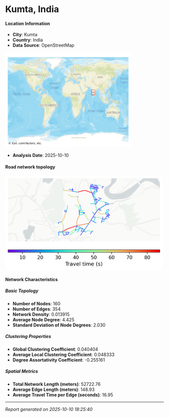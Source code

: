 # Kumta, India

#### Location Information

- **City**: Kumta
- **Country**: India
- **Data Source**: OpenStreetMap
<img src="Kumta_location.png" alt="Kumta Location Map" width="400" />

- **Analysis Date**: 2025-10-10

#### Road network topology

<img src="Kumta_network_map.png" alt="Kumta Road Network Map" width="500"/>

#### Network Characteristics

##### Basic Topology

- **Number of Nodes**: 160
- **Number of Edges**: 354
- **Network Density**: 0.013915
- **Average Node Degree**: 4.425
- **Standard Deviation of Node Degrees**: 2.030

##### Clustering Properties

- **Global Clustering Coefficient**: 0.040404
- **Average Local Clustering Coefficient**: 0.048333
- **Degree Assortativity Coefficient**: -0.255161

##### Spatial Metrics

- **Total Network Length (meters)**: 52722.76
- **Average Edge Length (meters)**: 148.93
- **Average Travel Time per Edge (seconds)**: 16.95

---
*Report generated on 2025-10-10 18:25:40*
